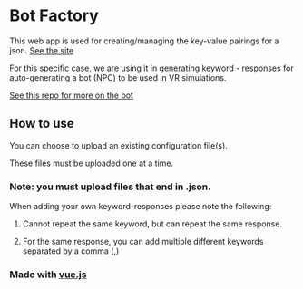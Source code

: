 # Bot Factory

This web app is used for creating/managing the key-value pairings for a json. [See the site](https://bot-factory.netlify.app/)

For this specific case, we are using it in generating keyword - responses for auto-generating a bot (NPC) to be used in VR simulations.

[See this repo for more on the bot](https://github.com/AnthonyMella66/Capstone2019)

## How to use

You can choose to upload an existing configuration file(s).

These files must be uploaded one at a time.

### Note: you must upload files that end in .json.



When adding your own keyword-responses please note the following:

1. Cannot repeat the same keyword, but can repeat the same response.

2. For the same response, you can add multiple different keywords separated by a comma (,)

### Made with [vue.js](https://vuejs.org/)
